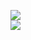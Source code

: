[![](https://img.shields.io/badge/Made%20With-Github%20Spray-lightgrey.svg?style=for-the-badge&logo=github)](https://github.com/Annihil/github-spray#23217)  
[![](https://i.imgur.com/2DrTn0Z.gif)](https://github.com/Annihil/github-spray)